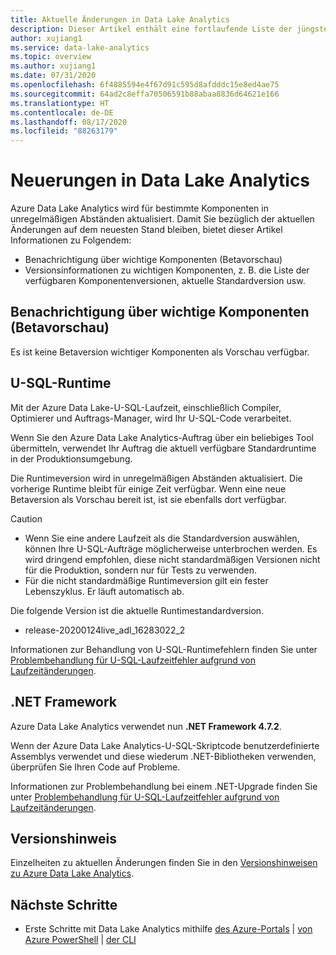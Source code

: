 ```yaml
---
title: Aktuelle Änderungen in Data Lake Analytics
description: Dieser Artikel enthält eine fortlaufende Liste der jüngsten Änderungen, die an Data Lake Analytics vorgenommen wurden.
author: xujiang1
ms.service: data-lake-analytics
ms.topic: overview
ms.author: xujiang1
ms.date: 07/31/2020
ms.openlocfilehash: 6f4885594e4f67d91c595d8afdddc15e8ed4ae75
ms.sourcegitcommit: 64ad2c8effa70506591b88abaa8836d64621e166
ms.translationtype: HT
ms.contentlocale: de-DE
ms.lasthandoff: 08/17/2020
ms.locfileid: "88263179"
---
```

# <a name="whats-new-in-data-lake-analytics"></a>Neuerungen in Data Lake Analytics

Azure Data Lake Analytics wird für bestimmte Komponenten in unregelmäßigen Abständen aktualisiert. Damit Sie bezüglich der aktuellen Änderungen auf dem neuesten Stand bleiben, bietet dieser Artikel Informationen zu Folgendem:

- Benachrichtigung über wichtige Komponenten (Betavorschau)
- Versionsinformationen zu wichtigen Komponenten, z. B. die Liste der verfügbaren Komponentenversionen, aktuelle Standardversion usw.


## <a name="notification-of-key-component-beta-preview"></a>Benachrichtigung über wichtige Komponenten (Betavorschau)

Es ist keine Betaversion wichtiger Komponenten als Vorschau verfügbar. 

## <a name="u-sql-runtime"></a>U-SQL-Runtime

Mit der Azure Data Lake-U-SQL-Laufzeit, einschließlich Compiler, Optimierer und Auftrags-Manager, wird Ihr U-SQL-Code verarbeitet.

Wenn Sie den Azure Data Lake Analytics-Auftrag über ein beliebiges Tool übermitteln, verwendet Ihr Auftrag die aktuell verfügbare Standardruntime in der Produktionsumgebung. 

Die Runtimeversion wird in unregelmäßigen Abständen aktualisiert. Die vorherige Runtime bleibt für einige Zeit verfügbar. Wenn eine neue Betaversion als Vorschau bereit ist, ist sie ebenfalls dort verfügbar.

> [!CAUTION]
> - Wenn Sie eine andere Laufzeit als die Standardversion auswählen, können Ihre U-SQL-Aufträge möglicherweise unterbrochen werden. Es wird dringend empfohlen, diese nicht standardmäßigen Versionen nicht für die Produktion, sondern nur für Tests zu verwenden.
> - Für die nicht standardmäßige Runtimeversion gilt ein fester Lebenszyklus. Er läuft automatisch ab.

Die folgende Version ist die aktuelle Runtimestandardversion.

- release-20200124live_adl_16283022_2

Informationen zur Behandlung von U-SQL-Runtimefehlern finden Sie unter [Problembehandlung für U-SQL-Laufzeitfehler aufgrund von Laufzeitänderungen](runtime-troubleshoot.md).

## <a name="net-framework"></a>.NET Framework

Azure Data Lake Analytics verwendet nun **.NET Framework 4.7.2**. 

Wenn der Azure Data Lake Analytics-U-SQL-Skriptcode benutzerdefinierte Assemblys verwendet und diese wiederum .NET-Bibliotheken verwenden, überprüfen Sie Ihren Code auf Probleme.

Informationen zur Problembehandlung bei einem .NET-Upgrade finden Sie unter [Problembehandlung für U-SQL-Laufzeitfehler aufgrund von Laufzeitänderungen](runtime-troubleshoot.md).

## <a name="release-note"></a>Versionshinweis

Einzelheiten zu aktuellen Änderungen finden Sie in den [Versionshinweisen zu Azure Data Lake Analytics](https://github.com/Azure/AzureDataLake/tree/master/docs/Release_Notes).


## <a name="next-steps"></a>Nächste Schritte

* Erste Schritte mit Data Lake Analytics mithilfe [des Azure-Portals](data-lake-analytics-get-started-portal.md) | [von Azure PowerShell](data-lake-analytics-get-started-powershell.md) | [der CLI](data-lake-analytics-get-started-cli.md)

